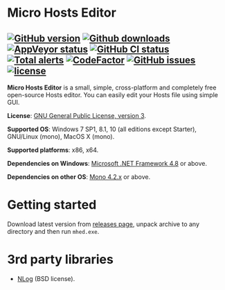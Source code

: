 # Micro Hosts Editor

[![GitHub version](https://img.shields.io/github/v/release/xvitaly/mhed?sort=semver&color=brightgreen&logo=git&logoColor=white)](https://github.com/xvitaly/mhed/releases)
[![Github downloads](https://img.shields.io/github/downloads/xvitaly/mhed/total.svg?label=GH%20downloads&logo=github&logoColor=white)](https://github.com/xvitaly/mhed/releases)
[![AppVeyor status](https://ci.appveyor.com/api/projects/status/62popypw8fmmpxsq?svg=true)](https://ci.appveyor.com/project/xvitaly/mhed)
[![GitHub CI status](https://github.com/xvitaly/mhed/workflows/Linux%20CI/badge.svg?branch=dev)](https://github.com/xvitaly/mhed/actions)
[![Total alerts](https://img.shields.io/lgtm/alerts/g/xvitaly/mhed.svg?logo=lgtm&logoWidth=18)](https://lgtm.com/projects/g/xvitaly/mhed/alerts/)
[![CodeFactor](https://www.codefactor.io/repository/github/xvitaly/mhed/badge)](https://www.codefactor.io/repository/github/xvitaly/mhed)
[![GitHub issues](https://img.shields.io/github/issues/xvitaly/mhed.svg?label=issues)](https://github.com/xvitaly/mhed/issues)
[![license](https://img.shields.io/github/license/xvitaly/mhed.svg)](COPYING)
---

**Micro Hosts Editor** is a small, simple, cross-platform and completely free open-source Hosts editor. You can easily edit your Hosts file using simple GUI.

**License**: [GNU General Public License, version 3](COPYING).

**Supported OS**: Windows 7 SP1, 8.1, 10 (all editions except Starter), GNU/Linux (mono), MacOS X (mono).

**Supported platforms**: x86, x64.

**Dependencies on Windows**: [Microsoft .NET Framework 4.8](https://dotnet.microsoft.com/download/dotnet-framework/net48) or above.

**Dependencies on other OS**: [Mono 4.2.x](http://www.mono-project.com/download/) or above.

# Getting started

Download latest version from [releases page](https://github.com/xvitaly/mhed/releases/latest), unpack archive to any directory and then run `mhed.exe`.

# 3rd party libraries

  * [NLog](https://github.com/NLog/NLog) (BSD license).
